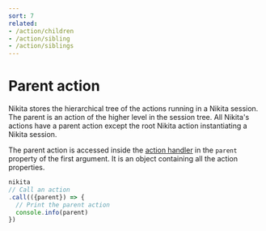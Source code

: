 ```yaml
---
sort: 7
related:
- /action/children
- /action/sibling
- /action/siblings
---
```


# Parent action

Nikita stores the hierarchical tree of the actions running in a Nikita session. The parent is an action of the higher level in the session tree. All Nikita's actions have a parent action except the root Nikita action instantiating a Nikita session.

The parent action is accessed inside the [action handler](/current/action/handler) in the `parent` property of the first argument. It is an object containing all the action properties.

```js
nikita
// Call an action
.call(({parent}) => {
  // Print the parent action
  console.info(parent)
})
```
